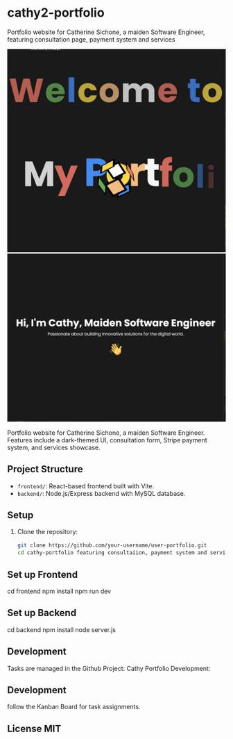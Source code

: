 # cathy2-portfolio
Portfolio website for Catherine Sichone, a maiden Software Engineer, featuring consultation page, payment system and services

![Project Banner Image](https://github.com/Cathy-45/cathy2-portfolio/blob/7dcaca2d42049337f259c2cc7d85dc9bfee8d773/Image%20portfolio.jpg)
![Project Banner](https://github.com/Cathy-45/cathy-portfolio/blob/b7f6f1baf3e3e600f6d521110fafc6adda610a00/Intro%20page.jpg)

Portfolio website for Catherine Sichone, a maiden Software Engineer. Features include a dark-themed UI, consultation form, Stripe payment system, and services showcase.

## Project Structure
- `frontend/`: React-based frontend built with Vite.
- `backend/`: Node.js/Express backend with MySQL database.

## Setup
1. Clone the repository:
   ```bash
   git clone https://github.com/your-username/user-portfolio.git
   cd cathy-portfolio featuring consultaiion, payment system and services

## Set up Frontend

cd frontend
npm install
npm run dev

## Set up Backend

cd backend 
npm install 
node server.js

## Development 
Tasks are managed in the Github Project: 
Cathy Portfolio Development:

## Development
follow the Kanban Board for task assignments.

## License MIT 
